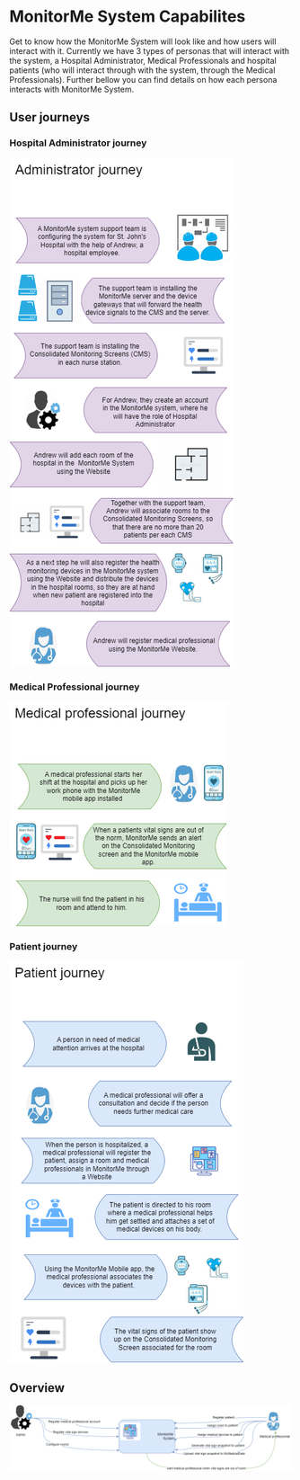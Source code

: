 # MonitorMe System Capabilites

Get to know how the MonitorMe System will look like and how users will interact with it. 
Currently we have 3 types of personas that will interact with the system, a Hospital Administrator, Medical Professionals and hospital patients (who will interact through with the system, through the Medical Professionals). 
Further bellow you can find details on how each persona interacts with MonitorMe System. 

## User journeys 

### Hospital Administrator journey

![Admin journey](https://github.com/ArchitectsEvolutionZone/MonitorMe/blob/main/resources/admin%20journey.png)

### Medical Professional journey 
![MP journey](https://github.com/ArchitectsEvolutionZone/MonitorMe/blob/main/resources/nurse%20journey.png)

### Patient journey 
![Patient journey](https://github.com/ArchitectsEvolutionZone/MonitorMe/blob/main/resources/patient%20journery.png)

## Overview

![Capabilities diagram](https://github.com/ArchitectsEvolutionZone/MonitorMe/blob/main/resources/capabilities%20overview%203.png)
